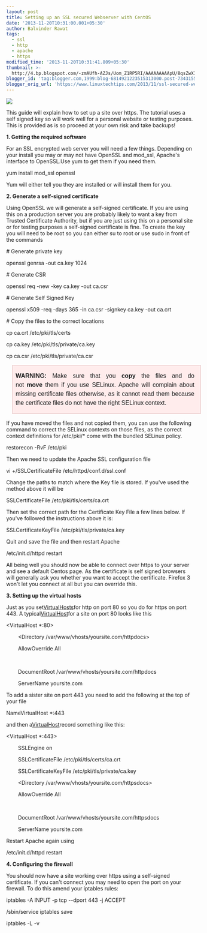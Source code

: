 ```yaml
---
layout: post
title: Setting up an SSL secured Webserver with CentOS
date: '2013-11-20T10:31:00.001+05:30'
author: Balvinder Rawat
tags:
  - ssl
  - http
  - apache
  - https
modified_time: '2013-11-20T10:31:41.809+05:30'
thumbnail: >-
  http://4.bp.blogspot.com/-zmAUfh-AZJs/Uom_Z1RP5RI/AAAAAAAAApU/8qsZwX1JwBk/s72-c/https.png
blogger_id: 'tag:blogger.com,1999:blog-6814921223515313000.post-7343155710483564998'
blogger_orig_url: 'https://www.linuxtechtips.com/2013/11/ssl-secured-webserver-centos.html'
---
```

[![](http://4.bp.blogspot.com/-zmAUfh-AZJs/Uom_Z1RP5RI/AAAAAAAAApU/8qsZwX1JwBk/s1600/https.png)][1]

  

This guide will explain how to set up a site over https. The tutorial uses a self signed key so will work well for a personal website or testing purposes. This is provided as is so proceed at your own risk and take backups!

**1\. Getting the required software**

For an SSL encrypted web server you will need a few things. Depending on your install you may or may not have OpenSSL and mod_ssl, Apache's interface to OpenSSL.Use yum to get them if you need them.

yum install mod_ssl openssl

Yum will either tell you they are installed or will install them for you.

**2\. Generate a self-signed certificate**

Using OpenSSL we will generate a self-signed certificate. If you are using this on a production server you are probably likely to want a key from Trusted Certificate Authority, but if you are just using this on a personal site or for testing purposes a self-signed certificate is fine. To create the key you will need to be root so you can either su to root or use sudo in front of the commands

\# Generate private key

openssl genrsa -out ca.key 1024

  

\# Generate CSR

openssl req -new -key ca.key -out ca.csr

  

\# Generate Self Signed Key

openssl x509 -req -days 365 -in ca.csr -signkey ca.key -out ca.crt

  

\# Copy the files to the correct locations

cp ca.crt /etc/pki/tls/certs

cp ca.key /etc/pki/tls/private/ca.key

cp ca.csr /etc/pki/tls/private/ca.csr

<table border="0" cellpadding="0" cellspacing="0" class="MsoNormalTable" style="border-collapse: collapse; margin-left: 12pt; text-align: justify;"><tbody><tr><td style="background: #FFECEC; border-left: none; border: solid #E0B7B7 1.0pt; mso-border-bottom-alt: solid #E0B7B7 .75pt; mso-border-right-alt: solid #E0B7B7 .75pt; mso-border-top-alt: solid #E0B7B7 .75pt; padding: 12.0pt 12.0pt 12.0pt 6.0pt; width: 451.35pt;" width="602"><div class="MsoNormal" style="line-height: 18.0pt; mso-margin-bottom-alt: auto; mso-margin-top-alt: auto;"><span style="font-family: Verdana, sans-serif;"><b><span style="font-size: 12pt;">WARNING:</span></b><span style="font-size: 12pt;">&nbsp;Make sure that you&nbsp;<b>copy</b>&nbsp;the files and do not&nbsp;<b>move</b>&nbsp;them if you use SELinux. Apache will complain about missing certificate files otherwise, as it cannot read them because the certificate files do not have the right SELinux context.<o:p></o:p></span></span></div></td></tr></tbody></table>

If you have moved the files and not copied them, you can use the following command to correct the SELinux contexts on those files, as the correct context definitions for /etc/pki/* come with the bundled SELinux policy.

restorecon -RvF /etc/pki

Then we need to update the Apache SSL configuration file

vi +/SSLCertificateFile /etc/httpd/conf.d/ssl.conf

Change the paths to match where the Key file is stored. If you've used the method above it will be

SSLCertificateFile /etc/pki/tls/certs/ca.crt

Then set the correct path for the Certificate Key File a few lines below. If you've followed the instructions above it is:

SSLCertificateKeyFile /etc/pki/tls/private/ca.key

Quit and save the file and then restart Apache

/etc/init.d/httpd restart

All being well you should now be able to connect over https to your server and see a default Centos page. As the certificate is self signed browsers will generally ask you whether you want to accept the certificate. Firefox 3 won't let you connect at all but you can override this.

**3\. Setting up the virtual hosts**

Just as you set[VirtualHosts][2]for http on port 80 so you do for https on port 443. A typical[VirtualHost][3]for a site on port 80 looks like this

<VirtualHost *:80>

        <Directory /var/www/vhosts/yoursite.com/httpdocs>

        AllowOverride All

        </Directory>

        DocumentRoot /var/www/vhosts/yoursite.com/httpdocs

        ServerName yoursite.com

</VirtualHost>

To add a sister site on port 443 you need to add the following at the top of your file

NameVirtualHost *:443

and then a[VirtualHost][4]record something like this:

<VirtualHost *:443>

        SSLEngine on

        SSLCertificateFile /etc/pki/tls/certs/ca.crt

        SSLCertificateKeyFile /etc/pki/tls/private/ca.key

        <Directory /var/www/vhosts/yoursite.com/httpsdocs>

        AllowOverride All

        </Directory>

        DocumentRoot /var/www/vhosts/yoursite.com/httpsdocs

        ServerName yoursite.com

</VirtualHost>

Restart Apache again using

/etc/init.d/httpd restart

**4\. Configuring the firewall**

You should now have a site working over https using a self-signed certificate. If you can't connect you may need to open the port on your firewall. To do this amend your iptables rules:

iptables -A INPUT -p tcp --dport 443 -j ACCEPT

/sbin/service iptables save

iptables -L -v

  

  

[1]: http://4.bp.blogspot.com/-zmAUfh-AZJs/Uom_Z1RP5RI/AAAAAAAAApU/8qsZwX1JwBk/s1600/https.png
[2]: http://wiki.centos.org/VirtualHosts
[3]: http://wiki.centos.org/VirtualHost
[4]: http://wiki.centos.org/VirtualHost

